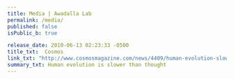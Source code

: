 ```yaml
---
title: Media | Awadalla Lab
permalink: /media/
published: false
isPublic_b: true

release_date: 2010-06-13 02:23:33 -0500
title_txt: 	Cosmos
link_txt: "http://www.cosmosmagazine.com/news/4409/human-evolution-slower-thought"
summary_txt: Human evolution is slower than thought
---
```

